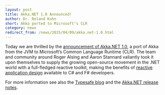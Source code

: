 ```yaml
---
layout: post
title: Akka.NET 1.0 Announced!
author: Dr. Roland Kuhn
short: Akka ported to Microsoft’s CLR
category: news
redirect_from: /news/2015/04/09/akka.net-1.0.html
---
```


Today we are thrilled by the
[announcement of Akka.NET 1.0](http://petabridge.com/blog/akkadotnet-v1-live-reactive-model-comes-to-clr/),
a port of Akka from the JVM to Microsoft’s Common Language Runtime (CLR). The
team and community around Roger Alsing and Aaron Stannard valiantly took it
upon themselves to supply the growing open-source movement in the .NET world
with a full-fledged reactive toolkit, making the benefits of [reactive
application design](http://www.reactivemanifesto.org/) available to C# and F#
developers.

For more information see also the [Typesafe blog](http://typesafe.com/blog/akkanet-the-reactive-story-continues-on-the-microsoft-clr)
and the [Akka.NET release notes](https://github.com/akkadotnet/akka.net/releases/tag/v1.0).